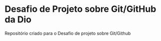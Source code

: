 # Desafio de Projeto sobre Git/GitHub da Dio
Repositório criado para o Desafio de projeto sobre Git/Github
